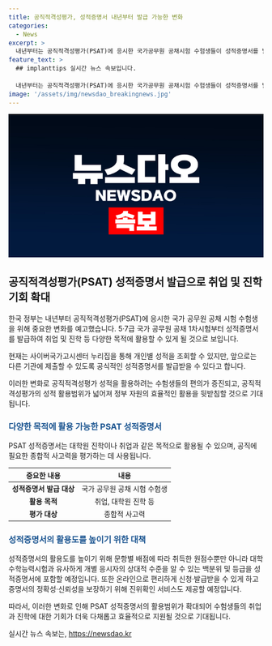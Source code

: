 ```yaml
---
title: 공직적격성평가, 성적증명서 내년부터 발급 가능한 변화
categories:
  - News
excerpt: >
  내년부터는 공직적격성평가(PSAT)에 응시한 국가공무원 공채시험 수험생들이 성적증명서를 발급받게 된다. 이는 취업이나 진학 등 다양한 목적에 활용될 수 있을 것으로 기대된다. 현재는 성적을 사이버국가고시센터 누리집을 통해 확인할 수 있지만, 앞으로는 공식적인 성적증명서를 발급받을 수 있게 된다. 이러한 변화로 공직적격성평가 성적의 활용범위가 넓어져 정부 자원의 효율적 활용을 도모할 것으로 보인다. 또한, 성적증명서에는 원점수뿐만 아니라 백분위 및 등급도 포함되며, 온라인으로 쉽게 발급받을 수 있을 것으로 예상된다.
feature_text: >
  ## implanttips 실시간 뉴스 속보입니다.

  내년부터는 공직적격성평가(PSAT)에 응시한 국가공무원 공채시험 수험생들이 성적증명서를 발급받게 된다. 이는 취업이나 진학 등 다양한 목적에 활용될 수 있을 것으로 기대된다. 현재는 성적을 사이버국가고시센터 누리집을 통해 확인할 수 있지만, 앞으로는 공식적인 성적증명서를 발급받을 수 있게 된다. 이러한 변화로 공직적격성평가 성적의 활용범위가 넓어져 정부 자원의 효율적 활용을 도모할 것으로 보인다. 또한, 성적증명서에는 원점수뿐만 아니라 백분위 및 등급도 포함되며, 온라인으로 쉽게 발급받을 수 있을 것으로 예상된다.
image: '/assets/img/newsdao_breakingnews.jpg'
---
```


<p><img src="/assets/img/newsdao_breakingnews.jpg" alt="implanttips 속보" /></p>

<h2 data-ke-size="size26">공직적격성평가(PSAT) 성적증명서 발급으로 취업 및 진학 기회 확대</h2>

<p>한국 정부는 내년부터 공직적격성평가(PSAT)에 응시한 국가 공무원 공채 시험 수험생을 위해 중요한 변화를 예고했습니다. 5·7급 국가 공무원 공채 1차시험부터 성적증명서를 발급하여 취업 및 진학 등 다양한 목적에 활용할 수 있게 될 것으로 보입니다.</p>

<p data-ke-size="size16">현재는 사이버국가고시센터 누리집을 통해 개인별 성적을 조회할 수 있지만, 앞으로는 다른 기관에 제출할 수 있도록 공식적인 성적증명서를 발급받을 수 있다고 합니다.</p>

<p>이러한 변화로 공직적격성평가 성적을 활용하려는 수험생들의 편의가 증진되고, 공직적격성평가의 성적 활용범위가 넓어져 정부 자원의 효율적인 활용을 뒷받침할 것으로 기대됩니다.</p>

<h3><b><span style="color: #1a5490;">다양한 목적에 활용 가능한 PSAT 성적증명서</span></b></h3>

<p>PSAT 성적증명서는 대학원 진학이나 취업과 같은 목적으로 활용될 수 있으며, 공직에 필요한 종합적 사고력을 평가하는 데 사용됩니다.</p>

<table>
<thead>
<tr>
<th style="text-align: center;">중요한 내용</th>
<th style="text-align: center;">내용</th>
</tr>
</thead>
<tbody>
<tr>
<td style="text-align: center; height: 17px;"><b>성적증명서 발급 대상</b></td>
<td style="text-align: center; height: 17px;">국가 공무원 공채 시험 수험생</td>
</tr>
<tr>
<td style="text-align: center; height: 17px;"><b>활용 목적</b></td>
<td style="text-align: center; height: 17px;">취업, 대학원 진학 등</td>
</tr>
<tr>
<td style="text-align: center; height: 17px;"><b>평가 대상</b></td>
<td style="text-align: center; height: 17px;">종합적 사고력</td>
</tr>
</tbody>
</table>

<h3><b><span style="color: #1a5490;">성적증명서의 활용도를 높이기 위한 대책</span></b></h3>

<p>성적증명서의 활용도를 높이기 위해 문항별 배점에 따라 취득한 원점수뿐만 아니라 대학수학능력시험과 유사하게 개별 응시자의 상대적 수준을 알 수 있는 백분위 및 등급을 성적증명서에 포함할 예정입니다. 또한 온라인으로 편리하게 신청·발급받을 수 있게 하고 증명서의 정확성·신뢰성을 보장하기 위해 진위확인 서비스도 제공할 예정입니다.</p>

<p>따라서, 이러한 변화로 인해 PSAT 성적증명서의 활용범위가 확대되어 수험생들의 취업과 진학에 대한 기회가 더욱 다채롭고 효율적으로 지원될 것으로 기대됩니다.</p>
실시간 뉴스 속보는, <a href="https://newsdao.kr" rel="dofollow">https://newsdao.kr</a>


